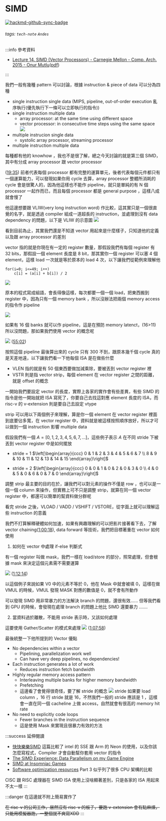 # SIMD

[![hackmd-github-sync-badge](https://hackmd.io/RnUKYlUVTa6BjeCFhSGt5Q/badge)](https://hackmd.io/RnUKYlUVTa6BjeCFhSGt5Q)


###### tags: `tech-note` `Andes`

:::info
參考資料

* [Lecture 14. SIMD (Vector Processors) - Carnegie Mellon - Comp. Arch. 2015 - Onur Mutlu](https://www.youtube.com/watch?v=oGwvMk5re3Y)([pdf](https://course.ece.cmu.edu/~ece740/f13/lib/exe/fetch.php?media=seth-740-fall13-module5.1-simd-vector-gpu.pdf))

:::

我們一般有幾種 pattern 可以討論，根據 instruction & piece of data 可以分為四種

* single instruction single data (MIPS, pipeline, out-of-order execution 亂序執行(優先執行下一條可以立即執行的指令))
* single instruction multiple data
    * array processor: at the same time using different space
    * vector processor: in consecutive time steps using the same space
![](https://i.imgur.com/fz3LrMo.png)
* multiple instrucion single data
    * systolic array processor, streaming processor
* multiple instruction multiple data

每種都有他的 knowhow ，我也不是很了解，總之今天討論的就是第三個 SIMD，其中有分成 array processor 跟 vector processor

([19:35](https://youtu.be/oGwvMk5re3Y?t=1175))
前者代表每個 processor 都有完整的運算單元，後者代表每個元件都只有一個運算能力，可以發現如果你用 cycle 去算，array processor 整體所消耗的 cycle 會是很驚人的，因為他這樣也不能作 pipeline，就只是單純的有 N 個 processor 一起作而已，而且每個 processor 都是 general purpose ，這樣八成就會慢了


他這邊想要跟 VLIW(very long instruction word) 作比較，這其實只是一個很直覺的名字，就是透過 compiler 組成一道超長的 instruction，並處理到沒有 data dependency 的問題，以下是 VLIW 的示意圖
![](https://i.imgur.com/j75ObAd.png)


看到目前為止，其實我們還是不知道 vector 用起來是什麼樣子，只知道他的定義以及跟 array processor 的差別

vector 指的就是你現在有一定的 register 數量，那假設我們有每個 register 有 32 bits，那假設一個 element 長度是 8 bit，那其實你一個 register 可以塞 4 個 element，這樣 load 一次就是等於原本的 load 4 次，以下讓我們從範例來理解他

```clike=
for(i=0; i<=49; i++)
    c[i] = (a[i] + b[i]) / 2
```

![](https://i.imgur.com/FfqCl46.png)



原本的程式寫成組語，會長得像這樣，每次都要一個一個 load，把東西搬到 register 中，因為只有一個 memory bank ，所以沒辦法把兩個 memory access 的指令作 pipeline

![](https://i.imgur.com/QsdTevO.png)

如果有 16 個 banks 就可以作 pipeline，這是在預防 memory latenct，(16>11) 所以沒問題，那如果我們使用 vector 的概念呢


![](https://i.imgur.com/T8EZ2ot.png)
([55:02](https://youtu.be/oGwvMk5re3Y?t=3302))

按照這個 pipeline 最後算出來的 cycle 只有 300 不到，跟原本幾千個 cycle 真的是天差地遠，以下讓我們看一下他每個 ISA 是在做些什麼

* VLEN 指的就是有 50 個東西要做加減乘除，要被丟到 vector register 裡
* VSTR 則是指 vector strip，每個 element 在 vector register 之間的距離，就是 offset 的概念

一開始我們要設定 vector 的長度，實際上各家的實作會有些差異，有些 SIMD 的指令是他一開始就把 ISA 寫死了，你要自己去找這對應 element 長度的 ISA，而 risc-v 的 v-extension 則是要自己去設定 vtype

strip 可以用以下兩個例子來理解，算是你一個 element 在 vector register 裡面到底要佔多寬，在 vector register 中，資料就是被這樣按照順序放好，所以才可以做到一個 instruction 影響 multiple data

假設我們有一個 $A = [0, 1, 2, 3, 4, 5, 6, 7, ...]$，這些例子表示 $A$ 在不同 stride 下被丟到 vector register 中是如何擺放
* stride = 1
$\left[\begin{array}{ccc}
0 & 1 & 2 & 3 & 4 & 5 & 6 & 7 \\
8 & 9 & 10 & 11 & 12 & 13 & 14 & 15
\end{array}\right]$

* stride = 2
$\left[\begin{array}{ccc}
0 & 0 & 1 & 0 & 2 & 0 & 3 & 0 \\
4 & 0 & 5 & 0 & 6 & 0 & 7 & 0
\end{array}\right]$

調整 strip 最主要的目的在於，讓我們可以對元素的操作不僅是 row ，也可以是一個一個 column 來操作，但實務上可不只是調整 strip，就算在同一個 vector register 中，都還可以簡單的幫資料做分群呢

看完 stride 之後，VLOAD / VADD / VSHIFT / VSTORE，從字面上就可以理解這些 instruction 的意義


我們不打算解釋硬體如何加速，如果有興趣理解的可以把影片接著看下去，了解 vector chaining([1:00:18](https://youtu.be/oGwvMk5re3Y?t=3618)), data forward 等技術，我們把目標著重在 vector 如何使用

1. 如何在 vector 中處理 if-else 判斷式

有一個 register 叫做 mask，我們一樣在 load/store 的部分，照常處理，但會根據 mask 來決定這個元素需不需要運算

![](https://i.imgur.com/1as2xNZ.png)
([1:12:14](https://youtu.be/oGwvMk5re3Y?t=4334))

以這個例子來說如果 V0 中的元素不等於 0，他在 Mask 中就會被填 0，這樣在做 VMUL 的時候，VMUL 發現 MASK 對應的數值是 0，就不會有所動作

可以發現 SIMD 用非常暴力的方法解決 branch 的問題，還很有效...... 但等我們看到 GPU 的時候，會發現在處理 branch 的問題上他比 SIMD 還要暴力 .......

2. 當資料過於離散，不能用 stride 表示時，又該如何處理

這要使用 Gather/Scatter 的模式來處理
![](https://i.imgur.com/V2ERSMy.png)
([1:07:58](https://youtu.be/oGwvMk5re3Y?t=4078))



最後統整一下他所提到的 Vector 優點
* No dependencies within a vector
    * Pipelining, parallelization work well
    * Can have very deep pipelines, no dependencies!
* Each instruction generates a lot of work
    * Reduces instruction fetch bandwidth
*  Highly regular memory access pattern
    * Interleaving multiple banks for higher memory bandwidth
    * Prefetching
    * 這邊看了會覺得很奇怪，要了解 stride 的概念
![](https://i.imgur.com/vfqD0YU.png)
stride 如果要 load column ，16 行 stride 就是 16，不然我們一般的 stride 應該是 1 ，這樣會一直在同一個 cacheline 上做 access，自然就會有很高的 memory hit rate
* No need to explicitly code loops
    * Fewer branches in the instruction sequence
    * 這是使用 Mask 來實現且很暴力有效的方法



:::success
延伸閱讀
* [快快樂樂SIMD](https://www.slideshare.net/WeiTaWang/simd-109492525)
    這篇比較了 intel 的 SSE 跟 Arm 的 Neon 的使用，以及你該怎麼寫程式，Compiler 才會自動幫你套用 vector 的指令
* [The SIMD Experience: Data Parallelism on my Game Engine](https://medium.com/@pixelstab/the-simd-experience-data-parallelism-on-my-game-engine-13711054ed6e)
* [SIMD at Insomniac Games](https://deplinenoise.files.wordpress.com/2015/03/gdc2015_afredriksson_simd.pdf)
* [Software optimization resources](https://www.agner.org/optimize/)
    Part 3 似乎列了很多 CPU 架構的比較

CISC 跟 RISC 處理器在 SIMD ISA 使用上沒啥顯著差別，只是各家的 ISA 用起來不太一樣
:::

:::danger
在這邊就不附上簡易實作了 

~~在 risc-v 的公司工作，居然沒有 risc-v 的板子，要跑 v-extension 會有點麻煩，只能用模擬器跑，一整個就不爽寫XDD~~
:::
